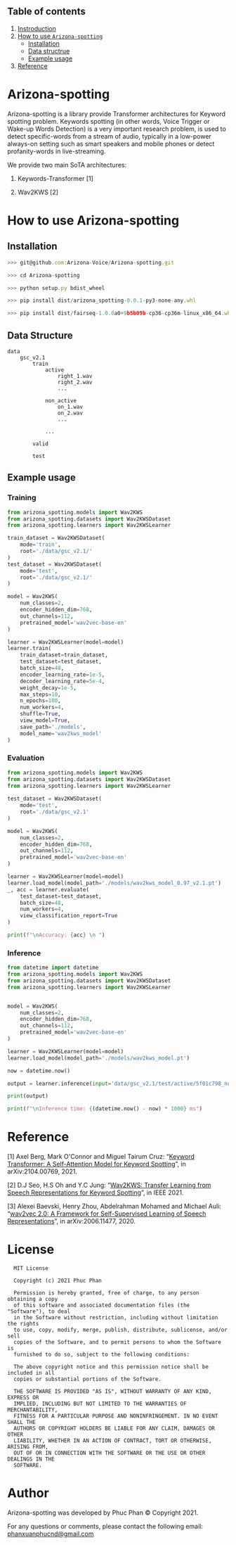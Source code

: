 ## Table of contents

1. [Instroduction](#introduction)
2. [How to use `Arizona-spotting`](#how_to_use)
   - [Installation](#installation)
   - [Data structrue](#data_structure)
   - [Example usage](#usage)
4. [Reference](#reference)

# <a name='introduction'></a> Arizona-spotting

Arizona-spotting is a library provide Transformer architectures for Keyword spotting problem. Keywords spotting (in other words, Voice Trigger or Wake-up Words Detection) is a very important research problem, is used to detect specific-words from a stream of audio, typically in a low-power always-on setting such as smart speakers and mobile phones or detect profanity-words in live-streaming.

We provide two main SoTA architectures:

1. Keywords-Transformer [1]

2. Wav2KWS [2]

# <a name='how_to_use'></a> How to use Arizona-spotting

## Installation <a name='installation'></a>

```js
>>> git@github.com:Arizona-Voice/Arizona-spotting.git

>>> cd Arizona-spotting

>>> python setup.py bdist_wheel

>>> pip install dist/arizona_spotting-0.0.1-py3-none-any.whl 

>>> pip install dist/fairseq-1.0.0a0+9b5b09b-cp36-cp36m-linux_x86_64.whl
```

## <a name='data_structure'></a> Data Structure

```
data
    gsc_v2.1
        train
            active
                right_1.wav
                right_2.wav
                ...
            
            non_active
                on_1.wav
                on_2.wav
                ...

            ...

        valid

        test

```

## <a name='usage'></a> Example usage

### Training

```py
from arizona_spotting.models import Wav2KWS
from arizona_spotting.datasets import Wav2KWSDataset
from arizona_spotting.learners import Wav2KWSLearner

train_dataset = Wav2KWSDataset(
    mode='train',
    root='./data/gsc_v2.1/'
)
test_dataset = Wav2KWSDataset(
    mode='test',
    root='./data/gsc_v2.1/'
)

model = Wav2KWS(
    num_classes=2,
    encoder_hidden_dim=768,
    out_channels=112,
    pretrained_model='wav2vec-base-en'
)

learner = Wav2KWSLearner(model=model)
learner.train(
    train_dataset=train_dataset,
    test_dataset=test_dataset,
    batch_size=48,
    encoder_learning_rate=1e-5,
    decoder_learning_rate=5e-4,
    weight_decay=1e-5,
    max_steps=10,
    n_epochs=100,
    num_workers=4,
    shuffle=True,
    view_model=True,
    save_path='./models',
    model_name='wav2kws_model'
)
```

### Evaluation

```py
from arizona_spotting.models import Wav2KWS
from arizona_spotting.datasets import Wav2KWSDataset
from arizona_spotting.learners import Wav2KWSLearner
    
test_dataset = Wav2KWSDataset(
    mode='test',
    root='./data/gsc_v2.1'
)

model = Wav2KWS(
    num_classes=2,
    encoder_hidden_dim=768,
    out_channels=112,
    pretrained_model='wav2vec-base-en'
)

learner = Wav2KWSLearner(model=model)
learner.load_model(model_path='./models/wav2kws_model_0.97_v2.1.pt')
_, acc = learner.evaluate(
    test_dataset=test_dataset,
    batch_size=48,
    num_workers=4,
    view_classification_report=True
)

print(f"\nAccuracy: {acc} \n ")
```

### Inference

```py
from datetime import datetime
from arizona_spotting.models import Wav2KWS
from arizona_spotting.datasets import Wav2KWSDataset
from arizona_spotting.learners import Wav2KWSLearner


model = Wav2KWS(
    num_classes=2,
    encoder_hidden_dim=768,
    out_channels=112,
    pretrained_model='wav2vec-base-en'
)

learner = Wav2KWSLearner(model=model)
learner.load_model(model_path='./models/wav2kws_model.pt')

now = datetime.now()

output = learner.inference(input='data/gsc_v2.1/test/active/5f01c798_nohash_1.wav')

print(output)

print(f"\nInference time: {(datetime.now() - now) * 1000} ms")
```


# <a name='reference'></a> Reference

[1] Axel Berg, Mark O'Connor and Miguel Tairum Cruz: “[Keyword Transformer: A Self-Attention Model for Keyword Spotting](https://arxiv.org/pdf/2104.00769v2.pdf)”, in arXiv:2104.00769, 2021.

[2] D.J Seo, H.S Oh and Y.C Jung: “[Wav2KWS: Transfer Learning from Speech Representations for Keyword Spotting](https://ieeexplore.ieee.org/stamp/stamp.jsp?tp=&arnumber=9427206)”, in IEEE 2021.

[3] Alexei Baevski, Henry Zhou, Abdelrahman Mohamed and Michael Auli: “[wav2vec 2.0: A Framework for Self-Supervised Learning of Speech Representations](https://arxiv.org/pdf/2006.11477.pdf)”, in arXiv:2006.11477, 2020.

# License

      MIT License

      Copyright (c) 2021 Phuc Phan

      Permission is hereby granted, free of charge, to any person obtaining a copy
      of this software and associated documentation files (the "Software"), to deal
      in the Software without restriction, including without limitation the rights
      to use, copy, modify, merge, publish, distribute, sublicense, and/or sell
      copies of the Software, and to permit persons to whom the Software is
      furnished to do so, subject to the following conditions:

      The above copyright notice and this permission notice shall be included in all
      copies or substantial portions of the Software.

      THE SOFTWARE IS PROVIDED "AS IS", WITHOUT WARRANTY OF ANY KIND, EXPRESS OR
      IMPLIED, INCLUDING BUT NOT LIMITED TO THE WARRANTIES OF MERCHANTABILITY,
      FITNESS FOR A PARTICULAR PURPOSE AND NONINFRINGEMENT. IN NO EVENT SHALL THE
      AUTHORS OR COPYRIGHT HOLDERS BE LIABLE FOR ANY CLAIM, DAMAGES OR OTHER
      LIABILITY, WHETHER IN AN ACTION OF CONTRACT, TORT OR OTHERWISE, ARISING FROM,
      OUT OF OR IN CONNECTION WITH THE SOFTWARE OR THE USE OR OTHER DEALINGS IN THE
      SOFTWARE.

  
# Author

Arizona-spotting was developed by Phuc Phan © Copyright 2021.

For any questions or comments, please contact the following email: phanxuanphucnd@gmail.com
